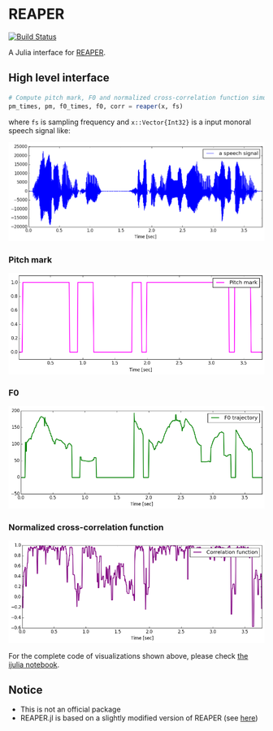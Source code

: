 # REAPER

[![Build Status](https://travis-ci.org/r9y9/REAPER.jl.svg?branch=master)](https://travis-ci.org/r9y9/REAPER.jl)

A Julia interface for [REAPER](https://github.com/google/REAPER).

## High level interface

```julia
# Compute pitch mark, F0 and normalized cross-correlation function simultaneously
pm_times, pm, f0_times, f0, corr = reaper(x, fs)
```

where `fs` is sampling frequency and `x::Vector{Int32}` is a input monoral speech signal like:

![](examples/x.png)

### Pitch mark

![](examples/pitchmark.png)

### F0

![](examples/f0.png)

### Normalized cross-correlation function

![](examples/correlation.png)

For the complete code of visualizations shown above, please check [the ijulia notebook](http://nbviewer.ipython.org/github/r9y9/REAPER.jl/blob/master/examples/REAPER%20demo.ipynb).

## Notice

- This is not an official package
- REAPER.jl is based on a slightly modified version of REAPER (see [here](https://github.com/r9y9/REAPER/tree/cwrap))
